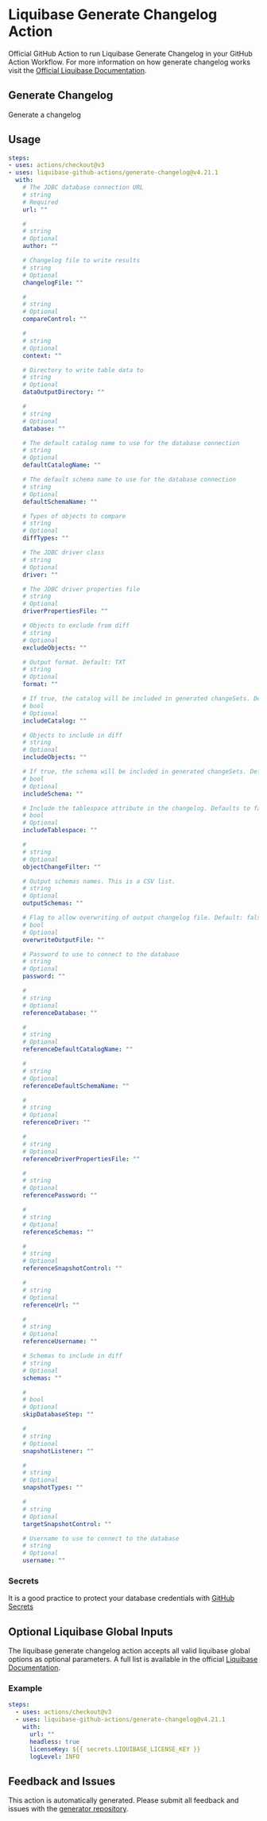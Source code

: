 # Liquibase Generate Changelog Action
Official GitHub Action to run Liquibase Generate Changelog in your GitHub Action Workflow. For more information on how generate changelog works visit the [Official Liquibase Documentation](https://docs.liquibase.com/commands/home.html).
## Generate Changelog
Generate a changelog
## Usage
```yaml
steps:
- uses: actions/checkout@v3
- uses: liquibase-github-actions/generate-changelog@v4.21.1
  with:
    # The JDBC database connection URL
    # string
    # Required
    url: ""

    # 
    # string
    # Optional
    author: ""

    # Changelog file to write results
    # string
    # Optional
    changelogFile: ""

    # 
    # string
    # Optional
    compareControl: ""

    # 
    # string
    # Optional
    context: ""

    # Directory to write table data to
    # string
    # Optional
    dataOutputDirectory: ""

    # 
    # string
    # Optional
    database: ""

    # The default catalog name to use for the database connection
    # string
    # Optional
    defaultCatalogName: ""

    # The default schema name to use for the database connection
    # string
    # Optional
    defaultSchemaName: ""

    # Types of objects to compare
    # string
    # Optional
    diffTypes: ""

    # The JDBC driver class
    # string
    # Optional
    driver: ""

    # The JDBC driver properties file
    # string
    # Optional
    driverPropertiesFile: ""

    # Objects to exclude from diff
    # string
    # Optional
    excludeObjects: ""

    # Output format. Default: TXT
    # string
    # Optional
    format: ""

    # If true, the catalog will be included in generated changeSets. Defaults to false.
    # bool
    # Optional
    includeCatalog: ""

    # Objects to include in diff
    # string
    # Optional
    includeObjects: ""

    # If true, the schema will be included in generated changeSets. Defaults to false.
    # bool
    # Optional
    includeSchema: ""

    # Include the tablespace attribute in the changelog. Defaults to false.
    # bool
    # Optional
    includeTablespace: ""

    # 
    # string
    # Optional
    objectChangeFilter: ""

    # Output schemas names. This is a CSV list.
    # string
    # Optional
    outputSchemas: ""

    # Flag to allow overwriting of output changelog file. Default: false
    # bool
    # Optional
    overwriteOutputFile: ""

    # Password to use to connect to the database
    # string
    # Optional
    password: ""

    # 
    # string
    # Optional
    referenceDatabase: ""

    # 
    # string
    # Optional
    referenceDefaultCatalogName: ""

    # 
    # string
    # Optional
    referenceDefaultSchemaName: ""

    # 
    # string
    # Optional
    referenceDriver: ""

    # 
    # string
    # Optional
    referenceDriverPropertiesFile: ""

    # 
    # string
    # Optional
    referencePassword: ""

    # 
    # string
    # Optional
    referenceSchemas: ""

    # 
    # string
    # Optional
    referenceSnapshotControl: ""

    # 
    # string
    # Optional
    referenceUrl: ""

    # 
    # string
    # Optional
    referenceUsername: ""

    # Schemas to include in diff
    # string
    # Optional
    schemas: ""

    # 
    # bool
    # Optional
    skipDatabaseStep: ""

    # 
    # string
    # Optional
    snapshotListener: ""

    # 
    # string
    # Optional
    snapshotTypes: ""

    # 
    # string
    # Optional
    targetSnapshotControl: ""

    # Username to use to connect to the database
    # string
    # Optional
    username: ""

```

### Secrets
It is a good practice to protect your database credentials with [GitHub Secrets](https://docs.github.com/en/actions/security-guides/encrypted-secrets)

## Optional Liquibase Global Inputs
The liquibase generate changelog action accepts all valid liquibase global options as optional parameters. A full list is available in the official [Liquibase Documentation](https://docs.liquibase.com/parameters/command-parameters.html).

### Example
```yaml
steps:
  - uses: actions/checkout@v3
  - uses: liquibase-github-actions/generate-changelog@v4.21.1
    with:
      url: ""
      headless: true
      licenseKey: ${{ secrets.LIQUIBASE_LICENSE_KEY }}
      logLevel: INFO
```

## Feedback and Issues
This action is automatically generated. Please submit all feedback and issues with the [generator repository](https://github.com/liquibase/github-action-generator/issues).
